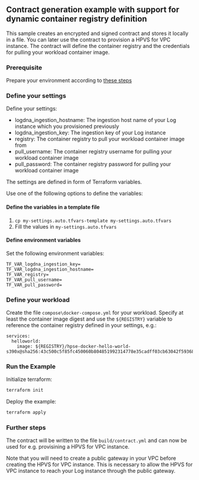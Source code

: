 ## Contract generation example with support for dynamic container registry definition

This sample creates an encrypted and signed contract and stores it locally in a file. You can later use the contract to provision a HPVS for VPC instance.
The contract will define the container registry and the credentials for pulling your workload container image.

### Prerequisite

Prepare your environment according to [these steps](../README.md)

### Define your settings

Define your settings:
- logdna_ingestion_hostname: The ingestion host name of your Log instance which you provisioned previously
- logdna_ingestion_key: The ingestion key of your Log instance
- registry: The container registry to pull your workload container image from
- pull_username: The container registry username for pulling your workload container image
- pull_password: The container registry password for pulling your workload container image

The settings are defined in form of Terraform variables.

Use one of the following options to define the variables:

#### Define the variables in a template file

1. `cp my-settings.auto.tfvars-template my-settings.auto.tfvars`
2. Fill the values in `my-settings.auto.tfvars`

#### Define environment variables

Set the following environment variables:

```text
TF_VAR_logdna_ingestion_key=
TF_VAR_logdna_ingestion_hostname=
TF_VAR_registry=
TF_VAR_pull_username=
TF_VAR_pull_password=
```

### Define your workload

Create the file `compose\docker-compose.yml` for your workload. Specify at least the container image digest and use the `${REGISTRY}` variable to reference the container registry defined in your settings, e.g.:

```
services:
  helloworld:
    image: ${REGISTRY}/hpse-docker-hello-world-s390x@sha256:43c500c5f85fc450060b804851992314778e35cadff03cb63042f593687b7347
```

### Run the Example

Initialize terraform:

```bash
terraform init
```

Deploy the example:

```bash
terraform apply
```

### Further steps

The contract will be written to the file `build/contract.yml` and can now be used for e.g. provisining a HPVS for VPC instance.

Note that you will need to create a public gateway in your VPC before creating the HPVS for VPC instance. This is necessary to allow the HPVS for VPC instance to reach your Log instance through the public gateway. 
